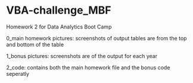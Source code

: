 # VBA-challenge_MBF

Homework 2 for Data Analytics Boot Camp

0_main homework pictures: screenshots of output tables are from the top and bottom of the table

1_bonus pictures: screenshots are of the output for each year

2_code: contains both the main homework file and the bonus code seperatly
